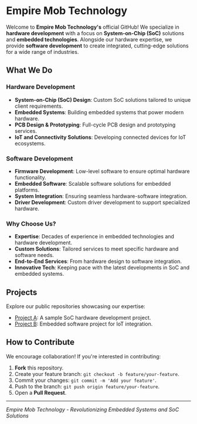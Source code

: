 # Empire Mob Technology

Welcome to **Empire Mob Technology's** official GitHub! We specialize in **hardware development** with a focus on **System-on-Chip (SoC)** solutions and **embedded technologies**. Alongside our hardware expertise, we provide **software development** to create integrated, cutting-edge solutions for a wide range of industries.

## What We Do

### Hardware Development
- **System-on-Chip (SoC) Design**: Custom SoC solutions tailored to unique client requirements.
- **Embedded Systems**: Building embedded systems that power modern hardware.
- **PCB Design & Prototyping**: Full-cycle PCB design and prototyping services.
- **IoT and Connectivity Solutions**: Developing connected devices for IoT ecosystems.

### Software Development
- **Firmware Development**: Low-level software to ensure optimal hardware functionality.
- **Embedded Software**: Scalable software solutions for embedded platforms.
- **System Integration**: Ensuring seamless hardware-software integration.
- **Driver Development**: Custom driver development to support specialized hardware.

### Why Choose Us?
- **Expertise**: Decades of experience in embedded technologies and hardware development.
- **Custom Solutions**: Tailored services to meet specific hardware and software needs.
- **End-to-End Services**: From hardware design to software integration.
- **Innovative Tech**: Keeping pace with the latest developments in SoC and embedded systems.

## Projects

Explore our public repositories showcasing our expertise:
- [Project A](https://github.com/empiremobtech/projectA): A sample SoC hardware development project.
- [Project B](https://github.com/empiremobtech/projectB): Embedded software project for IoT integration.

## How to Contribute

We encourage collaboration! If you're interested in contributing:
1. **Fork** this repository.
2. Create your feature branch: `git checkout -b feature/your-feature`.
3. Commit your changes: `git commit -m 'Add your feature'`.
4. Push to the branch: `git push origin feature/your-feature`.
5. Open a **Pull Request**.

---

*Empire Mob Technology - Revolutionizing Embedded Systems and SoC Solutions*
